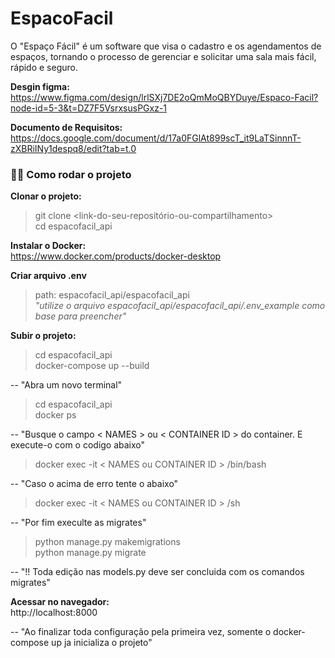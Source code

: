 <h1>EspacoFacil</h1>

</h3>O "Espaço Fácil" é um software que visa o cadastro e os agendamentos de espaços, tornando o processo de gerenciar e solicitar uma sala mais fácil, rápido e seguro.</h3>

<b>Desgin figma:</b> https://www.figma.com/design/lrlSXj7DE2oQmMoQBYDuye/Espaco-Facil?node-id=5-3&t=DZ7F5VsrxsusPGxz-1

<b>Documento de Requisitos:</b> https://docs.google.com/document/d/17a0FGlAt899scT_it9LaTSinnnT-zXBRiINy1despq8/edit?tab=t.0
<h3>🧑‍💻 Como rodar o projeto</h3>
<b>Clonar o projeto:</b>

> git clone <link-do-seu-repositório-ou-compartilhamento></br> 
> cd espacofacil_api

<b>Instalar o Docker:</b></br> 
https://www.docker.com/products/docker-desktop

<b>Criar arquivo .env</b></br>
> path: espacofacil_api/espacofacil_api </br>
> *"utilize o arquivo espacofacil_api/espacofacil_api/.env_example como base para preencher"*

<b>Subir o projeto:</b></br> 
> cd espacofacil_api </br>
> docker-compose up --build </br>

-- "Abra um novo terminal" </br>
> cd espacofacil_api </br>
> docker ps </br>

-- "Busque o campo < NAMES > ou < CONTAINER ID > do container. E execute-o com o codigo abaixo" </br>
> docker exec -it < NAMES ou CONTAINER ID > /bin/bash </br>

-- "Caso o acima de erro tente o abaixo" </br>
> docker exec -it < NAMES ou CONTAINER ID > /sh </br>

-- "Por fim execulte as migrates" </br>
> python manage.py makemigrations </br>
> python manage.py migrate </br>

-- "!! Toda edição nas models.py deve ser concluida com os comandos migrates" </br>

<b>Acessar no navegador:</b></br> 
http://localhost:8000

-- "Ao finalizar toda configuração pela primeira vez, somente o docker-compose up ja inicializa o projeto"
